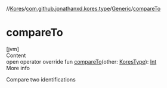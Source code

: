 //[Kores](../../index.md)/[com.github.jonathanxd.kores.type](../index.md)/[Generic](index.md)/[compareTo](compare-to.md)



# compareTo  
[jvm]  
Content  
open operator override fun [compareTo](compare-to.md)(other: [KoresType](../-kores-type/index.md)): [Int](https://kotlinlang.org/api/latest/jvm/stdlib/kotlin/-int/index.html)  
More info  


Compare two identifications

  



